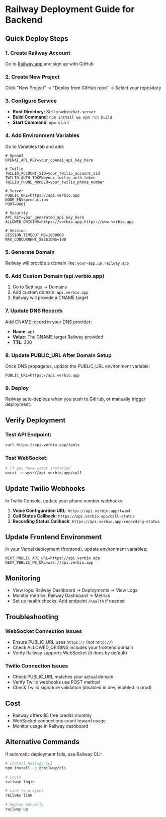 # Railway Deployment Guide for Backend

## Quick Deploy Steps

### 1. Create Railway Account
Go to [Railway.app](https://railway.app) and sign up with GitHub

### 2. Create New Project
Click "New Project" → "Deploy from GitHub repo" → Select your repository

### 3. Configure Service
- **Root Directory**: Set to `websocket-server`
- **Build Command**: `npm install && npm run build`
- **Start Command**: `npm start`

### 4. Add Environment Variables
Go to Variables tab and add:

```env
# OpenAI
OPENAI_API_KEY=your_openai_api_key_here

# Twilio
TWILIO_ACCOUNT_SID=your_twilio_account_sid
TWILIO_AUTH_TOKEN=your_twilio_auth_token
TWILIO_PHONE_NUMBER=your_twilio_phone_number

# Server
PUBLIC_URL=https://api.verbio.app
NODE_ENV=production
PORT=8081

# Security
API_KEY=your_generated_api_key_here
ALLOWED_ORIGINS=https://verbio.app,https://www.verbio.app

# Session
SESSION_TIMEOUT_MS=1800000
MAX_CONCURRENT_SESSIONS=100
```

### 5. Generate Domain
Railway will provide a domain like: `your-app.up.railway.app`

### 6. Add Custom Domain (api.verbio.app)
1. Go to Settings → Domains
2. Add custom domain: `api.verbio.app`
3. Railway will provide a CNAME target

### 7. Update DNS Records
Add CNAME record in your DNS provider:
- **Name**: `api`
- **Value**: The CNAME target Railway provided
- **TTL**: 300

### 8. Update PUBLIC_URL After Domain Setup
Once DNS propagates, update the PUBLIC_URL environment variable:
```
PUBLIC_URL=https://api.verbio.app
```

### 9. Deploy
Railway auto-deploys when you push to GitHub, or manually trigger deployment.

## Verify Deployment

### Test API Endpoint:
```bash
curl https://api.verbio.app/tools
```

### Test WebSocket:
```bash
# If you have wscat installed
wscat -c wss://api.verbio.app/call
```

## Update Twilio Webhooks

In Twilio Console, update your phone number webhooks:

1. **Voice Configuration URL**: `https://api.verbio.app/twiml`
2. **Call Status Callback**: `https://api.verbio.app/call-status`  
3. **Recording Status Callback**: `https://api.verbio.app/recording-status`

## Update Frontend Environment

In your Vercel deployment (frontend), update environment variables:
```
NEXT_PUBLIC_API_URL=https://api.verbio.app
NEXT_PUBLIC_WS_URL=wss://api.verbio.app
```

## Monitoring

- View logs: Railway Dashboard → Deployments → View Logs
- Monitor metrics: Railway Dashboard → Metrics
- Set up health checks: Add endpoint `/health` if needed

## Troubleshooting

### WebSocket Connection Issues
- Ensure PUBLIC_URL uses `https://` (not `http://`)
- Check ALLOWED_ORIGINS includes your frontend domain
- Verify Railway supports WebSocket (it does by default)

### Twilio Connection Issues
- Check PUBLIC_URL matches your actual domain
- Verify Twilio webhooks use POST method
- Check Twilio signature validation (disabled in dev, enabled in prod)

## Cost
- Railway offers $5 free credits monthly
- WebSocket connections count toward usage
- Monitor usage in Railway dashboard

## Alternative Commands

If automatic deployment fails, use Railway CLI:

```bash
# Install Railway CLI
npm install -g @railway/cli

# Login
railway login

# Link to project
railway link

# Deploy manually
railway up
```
